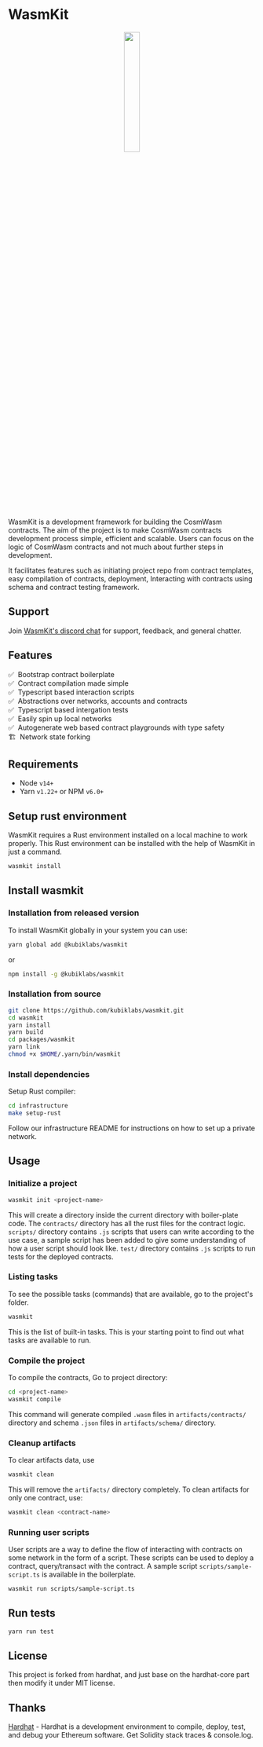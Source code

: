 # WasmKit

<p align="center" width="100%">
  <img src="./assets/wasm_kit_logo_light.png" width=25% height=25%>
</p>

WasmKit is a development framework for building the CosmWasm contracts. The aim of the project is to make CosmWasm contracts development process simple, efficient and scalable. Users can focus on the logic of CosmWasm contracts and not much about further steps in development.

It facilitates features such as initiating project repo from contract templates, easy compilation of contracts, deployment, Interacting with contracts using schema and contract testing framework.

## Support

Join [WasmKit's discord chat](https://discord.gg/vhYgNxy47y) for support, feedback, and general chatter.

## Features

✅ &nbsp;Bootstrap contract boilerplate<br/>
✅ &nbsp;Contract compilation made simple<br/>
✅ &nbsp;Typescript based interaction scripts<br/>
✅ &nbsp;Abstractions over networks, accounts and contracts<br/>
✅ &nbsp;Typescript based intergation tests<br/>
✅ &nbsp;Easily spin up local networks<br/>
✅ &nbsp;Autogenerate web based contract playgrounds with type safety<br/>
🏗️ &nbsp;Network state forking<br/>

## Requirements

- Node `v14+`
- Yarn `v1.22+` or NPM `v6.0+`

## Setup rust environment

WasmKit requires a Rust environment installed on a local machine to work properly. This Rust environment can be installed with the help of WasmKit in just a command.

```bash
wasmkit install
```

## Install wasmkit

### Installation from released version

To install WasmKit globally in your system you can use:

```bash
yarn global add @kubiklabs/wasmkit
```

or

```bash
npm install -g @kubiklabs/wasmkit
```

### Installation from source

```bash
git clone https://github.com/kubiklabs/wasmkit.git
cd wasmkit
yarn install
yarn build
cd packages/wasmkit
yarn link
chmod +x $HOME/.yarn/bin/wasmkit
```

### Install dependencies

Setup Rust compiler:

```bash
cd infrastructure
make setup-rust
```

Follow our infrastructure README for instructions on how to set up a private network.

## Usage

### Initialize a project

```bash
wasmkit init <project-name>
```

This will create a directory <project-name> inside the current directory with boiler-plate code. The `contracts/` directory has all the rust files for the contract logic. `scripts/` directory contains  `.js` scripts that users can write according to the use case, a sample script has been added to give some understanding of how a user script should look like. `test/` directory contains `.js` scripts to run tests for the deployed contracts.

### Listing tasks

To see the possible tasks (commands) that are available, go to the project's folder. 

```bash
wasmkit
``` 

This is the list of built-in tasks. This is your starting point to find out what tasks are available to run.

### Compile the project

To compile the contracts, Go to project directory:

```bash
cd <project-name>
wasmkit compile
```

This command will generate compiled `.wasm` files in `artifacts/contracts/` directory and schema `.json` files in `artifacts/schema/` directory.

### Cleanup artifacts

To clear artifacts data, use

```bash
wasmkit clean
``` 
This will remove the `artifacts/` directory completely. To clean artifacts for only one contract, use:

```bash
wasmkit clean <contract-name>
``` 

### Running user scripts

User scripts are a way to define the flow of interacting with contracts on some network in the form of a script. These scripts can be used to deploy a contract, query/transact with the contract. A sample script `scripts/sample-script.ts` is available in the boilerplate.

```bash
wasmkit run scripts/sample-script.ts
```

## Run tests

```bash
yarn run test
```

## License

This project is forked from hardhat, and just base on the hardhat-core part then modify it under MIT license.

## Thanks

[Hardhat](https://github.com/NomicFoundation/hardhat) - Hardhat is a development environment to compile, deploy, test, and debug your Ethereum software. Get Solidity stack traces & console.log.
